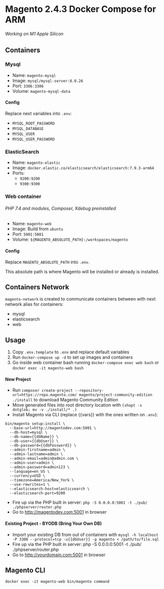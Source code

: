 # Magento 2.4.3 Docker Compose for ARM
###### Working on M1 Apple Silicon

## Containers
### Mysql
- Name: `magento-mysql`
- Image: `mysql/mysql-server:8.0.26`
- Port: `3306:3306`
- Volume: `magento-mysql-data`

#### Config
Replace next variables into `.env`: 

- `MYSQL_ROOT_PASSWORD`
- `MYSQL_DATABASE`
- `MYSQL_USER`
- `MYSQL_USER_PASSWORD`

### ElasticSearch 
- Name: `magento-elastic`
- Image: `docker.elastic.co/elasticsearch/elasticsearch:7.9.3-arm64`
- Ports:
  - `9200:9200`
  - `9300:9300`


### Web container
###### PHP 7.4 and modules, Composer, Xdebug preinstalled 
- Name: `magento-web`
- Image: Build from `ubuntu`
- Port: `5001:5001`
- Volume: `${MAGENTO_ABSOLUTE_PATH}:/workspaces/magento`

#### Config
Replace `MAGENTO_ABSOLUTE_PATH` into `.env`.

This absolute path is where Magento will be installed or already is installed.

## Containers Network
`magento-network` is created to communicate containers between with next network alias for containers:
- mysql
- elasticsearch
- web

## Usage
1. Copy `.env.template` to `.env` and replace default variables
2. Run `docker-compose up -d` to set up images and containers
3. Go inside web container bash running `docker-compose exec web bash` or `docker exec -it magento-web bash`

#### New Project
- Run `composer create-project --repository-url=https://repo.magento.com/ magento/project-community-edition ./install` to download Magento Community Edition
- Move generated files into root directory location with `(shopt -s dotglob; mv -v ./install/* .)`
- Install Magento via CLI (replace {{vars}} with the ones written on `.env`):
```
bin/magento setup:install \
  --base-url=http://magentodev.com:5001 \
  --db-host=mysql \
  --db-name={{dbName}} \
  --db-user={{dbUser}} \
  --db-password={{dbPassword}} \
  --admin-firstname=admin \
  --admin-lastname=admin \
  --admin-email=admin@admin.com \
  --admin-user=admin \
  --admin-password=admin123 \
  --language=en_US \
  --currency=USD \
  --timezone=America/New_York \
  --use-rewrites=1 \
  --elasticsearch-host=elasticsearch \
  --elasticsearch-port=9200
```
- Fire up via the PHP built in server: `php -S 0.0.0.0:5001 -t ./pub/ ./phpserver/router.php`
- Go to http://magentodev.com:5001 in browser

#### Existing Project - BYODB (Bring Your Own DB)

- Import your existing DB from out of containers with
`mysql -h localhost -P 3306 --protocol=tcp -u{{dbUser}} -p magento < /path/to/file.sql`
- Fire up via the PHP built in server: php -S 0.0.0.0:5001 -t ./pub/ ./phpserver/router.php
- Go to http://yourdomain.com:5001 in browser

##  Magento CLI

```
docker exec -it magento-web bin/magento command
```

